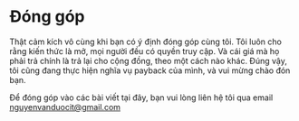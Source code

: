 # Đóng góp

Thật cảm kích vô cùng khi bạn có ý định đóng góp cùng tôi. Tôi luôn cho rằng kiến thức là mở, mọi người đều có quyền truy cập. Và cái giá mà họ phải trả chính là trả lại cho cộng đồng, theo một cách nào khác. Đúng vậy, tôi cũng đang thực hiện nghĩa vụ payback của mình, và vui mừng chào đón bạn.

Để đóng góp vào các bài viết tại đây, bạn vui lòng liên hệ tôi qua email nguyenvanduocit@gmail.com
